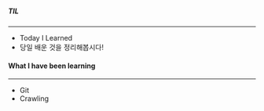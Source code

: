 ##### TIL
----------------------------------------------------------------------------------------------------------------
+ Today I Learned
+ 당일 배운 것을 정리해봅시다!


#### What I have been learning
----------------------------------------------------------------------------------------------------------------
+ Git
+ Crawling
